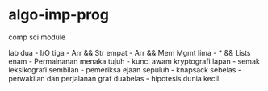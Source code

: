 # algo-imp-prog
comp sci module

lab
dua - I/O
tiga - Arr && Str
empat - Arr && Mem Mgmt
lima - * && Lists
enam - Permainanan menaka
tujuh - kunci awam kryptografi
lapan - semak leksikografi
sembilan - pemeriksa ejaan 
sepuluh - knapsack
sebelas - perwakilan dan perjalanan graf
duabelas - hipotesis dunia kecil
